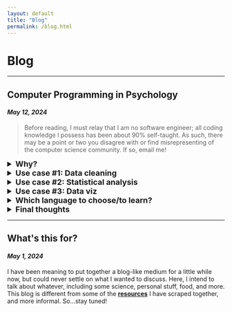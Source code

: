 ```yaml
---
layout: default
title: "Blog"
permalink: /blog.html
---
```


# Blog

---

## Computer Programming in Psychology
#### _May 12, 2024_

>Before reading, I must relay that I am no software engineer; all coding knowledge I possess has been about 90% self-taught. As such, there may be a point or two you disagree with or find misrepresenting of the computer science community. If so, email me!

<details>
<summary style="font-weight: bold; font-size: 18px;">Why?</summary>
<br>
<p>I think a one-dimensional answer to the question posed in this section's title is <i>"to make things easier"</i>. Yes, this is true, but what <i>"things"</i> need to be streamlined? Psychological data has increasingly become larger and more complex. Gone are the days when you might compute a t-test by hand for a publishable project; journals are looking for gaudier figures; and data are quite complex. In this inaugural blog post, I will describe some valuable use cases of computer programming in Psychological Sciences. There's also a lot that I don't touch on. Let me know what you think!</p>
</details>

<details>
<summary style="font-weight: bold; font-size: 18px;">Use case #1: Data cleaning</summary>
<br>
<p>Seldom is the raw data you acquire from an experiment suitable for statistical analysis. Even a simple behavioral experiment might have missing data points that must be checked, or an individual may exceed some variability threshold required for inclusion and need to be removed from the dataset. Sure...something like this could be done in Excel. So why might you want to do this with code? Simple:</p>

<p>1. It's faster.</p>

<p>2. It's easily reproducible.</p>

<p>The "point-and-click" methods with Excel can only take you so far. If you are working with lots of data points, a more systematic approach is necessary. With code, others can execute the same processes you employed at a similar speed. Efficiency is important. By recruiting less energy for such mundane tasks, more effort can be put into other important aspects of the research process.</p>
</details>

<details>
<summary style="font-weight: bold; font-size: 18px;"> Use case #2: Statistical analysis</summary>
<br>
<p>Nowadays, it is easy to compute statistical tests with little effort. Software like SPSS takes an "Excel-esque approach" to running many tests. The user is more involved in individual steps of the computation. In contrast, programming languages like R provide support for a wide variety of tests, models, and computations in a programmatic manner. This makes it easy to reproduce statistical tests and avoid careless errors. You can also share your code with others.</p> 

<p>More specifically, a language like R-which is open source-has a wide support community, compiles *relatively* fast, and integrates data cleaning, statistical testing and data visualization into one. Learning to code in R is a great way to boost productivity.</p>
</details>

<details>
<summary style="font-weight: bold; font-size: 18px;"> Use case #3: Data viz</summary>
<br>
<p>Data visualization is important. I often find myself critiquing a publication's figures. Communicating a concept in a discrete way using 2-dimensional visualizations can be difficult. But, with certain packages like <code>ggplot2</code> and <code>matplotlib</code> for R and Python, respectively, creating figures is very easy. Most of these packages take some common data structures of that language anyway, so no transformation to some data type is needed.</p> 

<p>Now, making publishable figures might require additional refinement with either more complex code or some image software. However, using these tools is a requisite starting point for generating high-quality images of data.</p> 
</details>

<details>
<summary style="font-weight: bold; font-size: 18px;">Which language to choose/to learn?</summary>
<br>
<p>There are many things to consider when choosing a programming language. Many people are <i>very</i> passionate about which programming language to first learn and which is most suitable for a type of project. My simplest answer to this question: learn Python.</p>

<p>Python is known by many people and is easy to learn. It can also do almost anything you need. It is one of the only languages that <i>I</i> believe executes all three use cases easily, no matter your programming experience. Learning R is a good idea, too, especially in Psychological Science.</p>

<p>I could write an entire blog post about which programming language to learn...so I won't speak too much on this. But, in short, if you have zero coding experience but need some to successfully do research, learn Python and/or R.</p>
</details>

<details>
<summary style="font-weight: bold; font-size: 18px;">Final thoughts</summary>
<br>
<p>Learning to code is a technical ability becoming increasingly necessary in many domains of academia and industry. Personally, I enjoy coding but find myself continuously learning how to code better. This blog post barely touches the surface but, if anything, demonstrates the need for educators to cast a wider net when thinking about who should learn how to code.</p>
</details>

---

## What's this for?
#### _May 1, 2024_

I have been meaning to put together a blog-like medium for a little while now, but could never settle on what I wanted to discuss. Here, I intend to talk about whatever, including some science, personal stuff, food, and more. This blog is different from some of the [**resources**](resources.html) I have scraped together, and more informal. So...stay tuned!